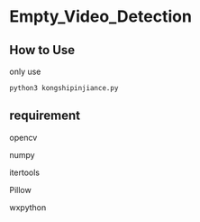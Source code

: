 # Empty_Video_Detection

## How to Use
only use 
```
python3 kongshipinjiance.py
```

## requirement
opencv

numpy

itertools

Pillow

wxpython
